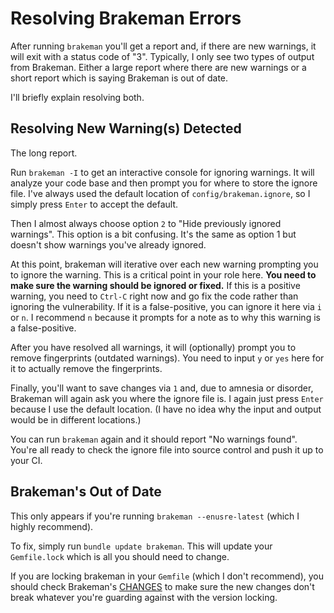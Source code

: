# Resolving Brakeman Errors
After running `brakeman` you'll get a report and, if there are new warnings, it will exit with a status code of "3". Typically, I only see two types of output from Brakeman. Either a large report where there are new warnings or a short report which is saying Brakeman is out of date.

I'll briefly explain resolving both.

## Resolving New Warning(s) Detected
The long report.

Run `brakeman -I` to get an interactive console for ignoring warnings. It will analyze your code base and then prompt you for where to store the ignore file. I've always used the default location of `config/brakeman.ignore`, so I simply press `Enter` to accept the default.

Then I almost always choose option `2` to "Hide previously ignored warnings". This option is a bit confusing. It's the same as option 1 but doesn't show warnings you've already ignored.

At this point, brakeman will iterative over each new warning prompting you to ignore the warning. This is a critical point in your role here. **You need to make sure the warning should be ignored or fixed.** If this is a positive warning, you need to `Ctrl-C` right now and go fix the code rather than ignoring the vulnerability. If it is a false-positive, you can ignore it here via `i` or `n`. I recommend `n` because it prompts for a note as to why this warning is a false-positive.

After you have resolved all warnings, it will (optionally) prompt you to remove fingerprints (outdated warnings). You need to input `y` or `yes` here for it to actually remove the fingerprints.

Finally, you'll want to save changes via `1` and, due to amnesia or disorder, Brakeman will again ask you where the ignore file is. I again just press `Enter` because I use the default location. (I have no idea why the input and output would be in different locations.)

You can run `brakeman` again and it should report "No warnings found". You're all ready to check the ignore file into source control and push it up to your CI.

## Brakeman's Out of Date
This only appears if you're running `brakeman --enusre-latest` (which I highly recommend).

To fix, simply run `bundle update brakeman`. This will update your `Gemfile.lock` which is all you should need to change.

If you are locking brakeman in your `Gemfile` (which I don't recommend), you should check Brakeman's [CHANGES][1] to make sure the new changes don't break whatever you're guarding against with the version locking.

[1]:	https://github.com/presidentbeef/brakeman/blob/master/CHANGES.md